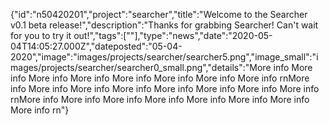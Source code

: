 {"id":"n50420201","project":"searcher","title":"Welcome to the Searcher v0.1 beta release!","description":"Thanks for grabbing Searcher! Can't wait for you to try it out!","tags":[""],"type":"news","date":"2020-05-04T14:05:27.000Z","dateposted":"05-04-2020","image":"images/projects/searcher/searcher5.png","image_small":"images/projects/searcher/searcher0_small.png","details":"More info More info More info More info More info More info More info More info rnMore info More info More info More info More info More info More info More info rnMore info More info More info More info More info More info More info More info rn"}
